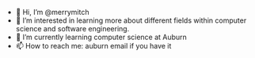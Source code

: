 - 👋 Hi, I’m @merrymitch
- 👀 I’m interested in learning more about different fields within computer science and software engineering.
- 🌱 I’m currently learning computer science at Auburn
- 📫 How to reach me: auburn email if you have it

<!---
merrymitch/merrymitch is a ✨ special ✨ repository because its `README.md` (this file) appears on your GitHub profile.
You can click the Preview link to take a look at your changes.
--->
